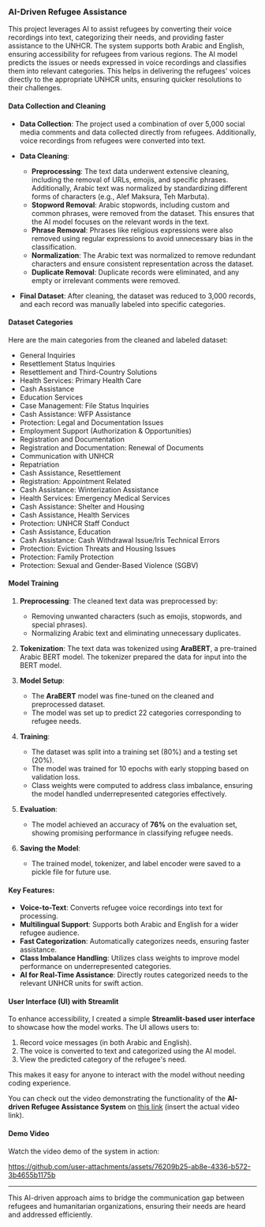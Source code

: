 ### AI-Driven Refugee Assistance

This project leverages AI to assist refugees by converting their voice recordings into text, categorizing their needs, and providing faster assistance to the UNHCR. The system supports both Arabic and English, ensuring accessibility for refugees from various regions. The AI model predicts the issues or needs expressed in voice recordings and classifies them into relevant categories. This helps in delivering the refugees' voices directly to the appropriate UNHCR units, ensuring quicker resolutions to their challenges.

#### Data Collection and Cleaning

- **Data Collection**: The project used a combination of over 5,000 social media comments and data collected directly from refugees. Additionally, voice recordings from refugees were converted into text.
- **Data Cleaning**:
  - **Preprocessing**: The text data underwent extensive cleaning, including the removal of URLs, emojis, and specific phrases. Additionally, Arabic text was normalized by standardizing different forms of characters (e.g., Alef Maksura, Teh Marbuta).
  - **Stopword Removal**: Arabic stopwords, including custom and common phrases, were removed from the dataset. This ensures that the AI model focuses on the relevant words in the text.
  - **Phrase Removal**: Phrases like religious expressions were also removed using regular expressions to avoid unnecessary bias in the classification.
  - **Normalization**: The Arabic text was normalized to remove redundant characters and ensure consistent representation across the dataset.
  - **Duplicate Removal**: Duplicate records were eliminated, and any empty or irrelevant comments were removed.
  
- **Final Dataset**: After cleaning, the dataset was reduced to 3,000 records, and each record was manually labeled into specific categories.

#### Dataset Categories

Here are the main categories from the cleaned and labeled dataset:

- General Inquiries
- Resettlement Status Inquiries
- Resettlement and Third-Country Solutions
- Health Services: Primary Health Care
- Cash Assistance
- Education Services
- Case Management: File Status Inquiries
- Cash Assistance: WFP Assistance
- Protection: Legal and Documentation Issues
- Employment Support (Authorization & Opportunities)
- Registration and Documentation
- Registration and Documentation: Renewal of Documents
- Communication with UNHCR
- Repatriation
- Cash Assistance, Resettlement
- Registration: Appointment Related
- Cash Assistance: Winterization Assistance
- Health Services: Emergency Medical Services
- Cash Assistance: Shelter and Housing
- Cash Assistance, Health Services
- Protection: UNHCR Staff Conduct
- Cash Assistance, Education
- Cash Assistance: Cash Withdrawal Issue/Iris Technical Errors
- Protection: Eviction Threats and Housing Issues
- Protection: Family Protection
- Protection: Sexual and Gender-Based Violence (SGBV)

#### Model Training

1. **Preprocessing**: The cleaned text data was preprocessed by:
   - Removing unwanted characters (such as emojis, stopwords, and special phrases).
   - Normalizing Arabic text and eliminating unnecessary duplicates.
   
2. **Tokenization**: The text data was tokenized using **AraBERT**, a pre-trained Arabic BERT model. The tokenizer prepared the data for input into the BERT model.

3. **Model Setup**: 
   - The **AraBERT** model was fine-tuned on the cleaned and preprocessed dataset.
   - The model was set up to predict 22 categories corresponding to refugee needs.

4. **Training**: 
   - The dataset was split into a training set (80%) and a testing set (20%).
   - The model was trained for 10 epochs with early stopping based on validation loss.
   - Class weights were computed to address class imbalance, ensuring the model handled underrepresented categories effectively.

5. **Evaluation**: 
   - The model achieved an accuracy of **76%** on the evaluation set, showing promising performance in classifying refugee needs.

6. **Saving the Model**: 
   - The trained model, tokenizer, and label encoder were saved to a pickle file for future use.

#### Key Features:
- **Voice-to-Text**: Converts refugee voice recordings into text for processing.
- **Multilingual Support**: Supports both Arabic and English for a wider refugee audience.
- **Fast Categorization**: Automatically categorizes needs, ensuring faster assistance.
- **Class Imbalance Handling**: Utilizes class weights to improve model performance on underrepresented categories.
- **AI for Real-Time Assistance**: Directly routes categorized needs to the relevant UNHCR units for swift action.

#### User Interface (UI) with Streamlit

To enhance accessibility, I created a simple **Streamlit-based user interface** to showcase how the model works. The UI allows users to:
1. Record voice messages (in both Arabic and English).
2. The voice is converted to text and categorized using the AI model.
3. View the predicted category of the refugee's need.

This makes it easy for anyone to interact with the model without needing coding experience.

You can check out the video demonstrating the functionality of the **AI-driven Refugee Assistance System** on [this link](#) (insert the actual video link).

#### Demo Video

Watch the video demo of the system in action:



https://github.com/user-attachments/assets/76209b25-ab8e-4336-b572-3b4655b1175b



---

This AI-driven approach aims to bridge the communication gap between refugees and humanitarian organizations, ensuring their needs are heard and addressed efficiently.


